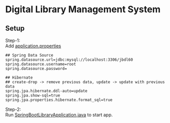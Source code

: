 # Digital Library Management System

## Setup
Step-1:<br>
Add [application.properties](src/main/resources/application.properties)
 ```properties
## Spring Data Source
spring.datasource.url=jdbc:mysql://localhost:3306/jbdl60
spring.datasource.username=root
spring.datasource.password=

## Hibernate
## create-drop -> remove previous data, update -> update with previous data
spring.jpa.hibernate.ddl-auto=update
spring.jpa.show-sql=true
spring.jpa.properties.hibernate.format_sql=true
```
Step-2:<br>
Run [SpringBootLibraryApplication.java](src/main/java/com/sclab/library/SpringBootLibraryApplication.java) to start app.
